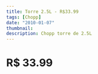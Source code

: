 ```yaml
---
title: Torre 2.5L - R$33.99
tags: [Chopp]
date: "2010-01-07"
thumbnail: 
description: Chopp torre de 2.5L
---
```


# R$ 33.99